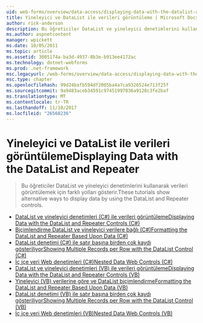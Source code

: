 ```yaml
---
uid: web-forms/overview/data-access/displaying-data-with-the-datalist-and-repeater/index
title: Yineleyici ve DataList ile verileri görüntüleme | Microsoft Docs
author: rick-anderson
description: Bu öğreticiler DataList ve yineleyici denetimlerini kullanarak verileri görüntülemek için farklı yolları gösterir.
ms.author: aspnetcontent
manager: wpickett
ms.date: 10/05/2011
ms.topic: article
ms.assetid: 3005174a-ba3d-4937-8b3e-b913ee4172ac
ms.technology: dotnet-webforms
ms.prod: .net-framework
msc.legacyurl: /web-forms/overview/data-access/displaying-data-with-the-datalist-and-repeater
msc.type: chapter
ms.openlocfilehash: 99d24bafb594df2005ba4a7ca9326524e713f25f
ms.sourcegitcommit: 9a9483aceb34591c97451997036a9120c3fe2baf
ms.translationtype: MT
ms.contentlocale: tr-TR
ms.lasthandoff: 11/10/2017
ms.locfileid: "26568236"
---
```

<a name="displaying-data-with-the-datalist-and-repeater"></a><span data-ttu-id="bb3fc-103">Yineleyici ve DataList ile verileri görüntüleme</span><span class="sxs-lookup"><span data-stu-id="bb3fc-103">Displaying Data with the DataList and Repeater</span></span>
====================
> <span data-ttu-id="bb3fc-104">Bu öğreticiler DataList ve yineleyici denetimlerini kullanarak verileri görüntülemek için farklı yolları gösterir.</span><span class="sxs-lookup"><span data-stu-id="bb3fc-104">These tutorials show alternative ways to display data by using the DataList and Repeater controls.</span></span>


- [<span data-ttu-id="bb3fc-105">DataList ve yineleyici denetimleri (C#) ile verileri görüntüleme</span><span class="sxs-lookup"><span data-stu-id="bb3fc-105">Displaying Data with the DataList and Repeater Controls (C#)</span></span>](displaying-data-with-the-datalist-and-repeater-controls-cs.md)
- [<span data-ttu-id="bb3fc-106">Biçimlendirme DataList ve yineleyici verilere bağlı (C#)</span><span class="sxs-lookup"><span data-stu-id="bb3fc-106">Formatting the DataList and Repeater Based Upon Data (C#)</span></span>](formatting-the-datalist-and-repeater-based-upon-data-cs.md)
- [<span data-ttu-id="bb3fc-107">DataList denetimi (C#) ile satır başına birden çok kaydı gösteriliyor</span><span class="sxs-lookup"><span data-stu-id="bb3fc-107">Showing Multiple Records per Row with the DataList Control (C#)</span></span>](showing-multiple-records-per-row-with-the-datalist-control-cs.md)
- [<span data-ttu-id="bb3fc-108">İç içe veri Web denetimleri (C#)</span><span class="sxs-lookup"><span data-stu-id="bb3fc-108">Nested Data Web Controls (C#)</span></span>](nested-data-web-controls-cs.md)
- [<span data-ttu-id="bb3fc-109">DataList ve yineleyici denetimleri (VB) ile verileri görüntüleme</span><span class="sxs-lookup"><span data-stu-id="bb3fc-109">Displaying Data with the DataList and Repeater Controls (VB)</span></span>](displaying-data-with-the-datalist-and-repeater-controls-vb.md)
- [<span data-ttu-id="bb3fc-110">Yineleyici (VB) verilerine göre ve DataList biçimlendirme</span><span class="sxs-lookup"><span data-stu-id="bb3fc-110">Formatting the DataList and Repeater Based Upon Data (VB)</span></span>](formatting-the-datalist-and-repeater-based-upon-data-vb.md)
- [<span data-ttu-id="bb3fc-111">DataList denetimi (VB) ile satır başına birden çok kaydı gösteriliyor</span><span class="sxs-lookup"><span data-stu-id="bb3fc-111">Showing Multiple Records per Row with the DataList Control (VB)</span></span>](showing-multiple-records-per-row-with-the-datalist-control-vb.md)
- [<span data-ttu-id="bb3fc-112">İç içe veri Web denetimleri (VB)</span><span class="sxs-lookup"><span data-stu-id="bb3fc-112">Nested Data Web Controls (VB)</span></span>](nested-data-web-controls-vb.md)
